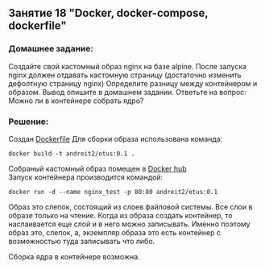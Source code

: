 ## Занятие 18 "Docker, docker-compose, dockerfile"
### Домашнее задание:
Создайте свой кастомный образ nginx на базе alpine. После запуска nginx должен отдавать кастомную страницу (достаточно изменить дефолтную страницу nginx)
Определите разницу между контейнером и образом.
Вывод опишите в домашнем задании.
Ответьте на вопрос: Можно ли в контейнере собрать ядро?
### Решение:
Создан [Dockerfile](Dockerfile)
Для сборки образа использована команда:
```
docker build -t andreit2/otus:0.1 .
```
Собраный кастомный образ помещен в [Docker hub](https://hub.docker.com/repository/docker/andreit2/otus)\
Запуск контейнера производится командой:
```
docker run -d --name nginx_test -p 80:80 andreit2/otus:0.1
```
Образ это слепок, состоящий из слоев файловой системы. Все слои в образе только на чтение.
Когда из образа создать контейнер, то наслаивается еще слой и в него можно записывать.
Именно поэтому образ это, слепок, а, экземпляр образа это есть контейнер с возможностью туда записывать что либо.

Сборка ядра в контейнере возможна.
